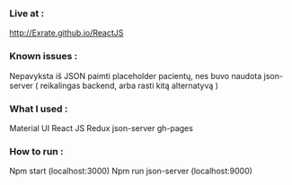 ### Live at : 
  http://Exrate.github.io/ReactJS

### Known issues :
  Nepavyksta iš JSON paimti placeholder pacientų, nes buvo naudota json-server ( reikalingas backend, arba rasti kitą alternatyvą )
  
### What I used :
  Material UI
  React JS
  Redux
  json-server
  gh-pages
  
  
### How to run :
  Npm start (localhost:3000)
  Npm run json-server (localhost:9000)
